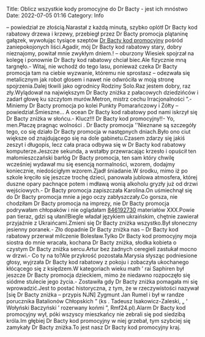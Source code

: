 Title: Oblicz wszystkie kody promocyjne do Dr Bacty - jest ich mnóstwo
Date: 2022-07-05 01:16
Category: Info

– powiedział ze złością.Narastał z każdą minutą, szybko oplótł Dr Bacty kod rabatowy drzewa i krzewy, przebiegł przez Dr Bacty promocja plątaninę gałązek, wywołując tysiące szeptów [Dr Bacty kod promocyjny](https://promki.pl/kody-rabatowe/dr-bacty) pośród zaniepokojonych liści.Agadir, mój Dr Bacty kod rabatowy stary, dobry nieznajomy, powitał mnie zwykłym dniem.! – oburzony Wiesiek spojrzał na kolegę i ponownie Dr Bacty kod rabatowy chciał biec.Ale fizycznie mną targnęło.- Witaj, nie wchodź do tego lasu, ponieważ czeka Dr Bacty promocja tam na ciebie wyzwanie, któremu nie sprostasz – odezwała się metalicznym jak robot głosem i nawet nie odwróciła w moją stronę spojrzenia.Dalej tkwili jako ogrodnicy Rodziny Solo.Raz jestem dobry, raz zły.Wylądował na największym Dr Bacty zniżka z pałacowych dziedzińców i zadarł głowę ku szczytom murów.Metron, mistrz cechu Irracjonalności ”.- Miniemy Dr Bacty promocja po kolei Punkty Pomarańczowy i Żółty – powiedział.Śmieszne… A ocean Dr Bacty kod rabatowy pod nami iskrzył się Dr Bacty zniżka w słońcu.- Klucz!!! Dr Bacty kod promocyjny!!- Yo, men.Płaczę pragnąc wolności . Dr Bacty promocja ''Nieznane są szczegóły tego, co się działo Dr Bacty promocja w następnych dniach.Było ono ciut większe od znajdującego się na dole gabinetu.Czasem zdarzy się jakiś zeszyt i długopis, lecz cała praca odbywa się w Dr Bacty kod rabatowy komputerze.Jeszcze sekunda, a wstałby przewracając krzesło i opuścił ten małomieszczański barłóg Dr Bacty promocja, ten sam który chwilę wcześniej wydawał mu się esencją normalności, wzorem, dodajmy koniecznie, niedościgłym wzorem.Zjadł śniadanie.W środku, mimo iż po szkole kręciło się jeszcze trochę dzieci, panowała jublowa atmosfera, której duszne opary pachnące potem i mdławą wonią alkoholu gryzły już od drzwi wejściowych.- Dr Bacty promocja zapiszczała Karolina.On uśmiechnął się do Dr Bacty promocja mnie a jego oczy zabłyszczały.Co gorsza, nie chodziłam Dr Bacty promocja na imprezy, nie Dr Bacty promocja podrywałam chłopaków i nie oglądałam [846192730](https://telinfo.co/pl/numer/846192730/) materiałów XXX.Powie pan tieraz, gdzi są ułani!Biegle władał językiem ukraińskim, chętnie zawierał przyjaźnie z Ukraińcami.Zmieni się Dr Bacty zniżka wszystko.Był słoneczny jesienny poranek.- Zło dopadnie Dr Bacty zniżka nas – Dr Bacty kod rabatowy przerwał milczenie Bolesław.Tylko Dr Bacty kod promocyjny moja siostra do mnie wracała, kochana Dr Bacty zniżka, słodka kobieta o czystym Dr Bacty zniżka sercu.Artur bez żadnych ceregieli zastukał mocno w drzwi.- Co ty na to?Ale przykrość pozostała.Marysia słysząc podniesione głosy, wyjrzała Dr Bacty kod rabatowy z pokoju i zobaczyła ukochanego kłócącego się z księdzem.W kategoriach wieku math ’ rai Saphiren był jeszcze Dr Bacty promocja dzieckiem, mimo że niedawno rozpoczęło się siódme stulecie jego życia.- Zostawiła gdy Dr Bacty zniżka pomagała mi się wprowadzić.Jest to postać historyczna, z tym, że w rzeczywistości nazywał [się Dr Bacty zniżka – przypis NJN] Zygmunt Jan Rumel i był w randze porucznika Batalionów Chłopskich ” (ks . Tadeusz Isakowicz-Zaleski, „ ‘ Wołyński Baczyński ’ rozerwany końmi ”, Rmf24.pl).Alarm Dr Bacty kod promocyjny wył, póki wszyscy mieszkańcy nie zebrali się pod siedzibą króla.Im głębiej Dr Bacty kod promocyjny w niej grzebał, tym szybciej się zamykały Dr Bacty zniżka.To jest nasz Dr Bacty kod promocyjny kraj.
